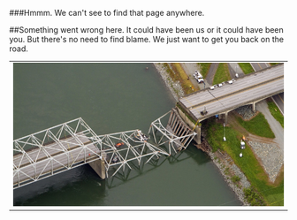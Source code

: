 ﻿
###Hmmm.  We can't see to find that page anywhere.

##Something went wrong here.  It could have been us or it could have been you.  But there's no need to find blame.  We just want to get you back on the road.

<table>
<tr><td>
<img src="https://raw.githubusercontent.com/Obrary/public-site-assets/master/404/images/404-Bridge-800x425.jpg" alt="Obrary 404">
</td></tr>
<table>

